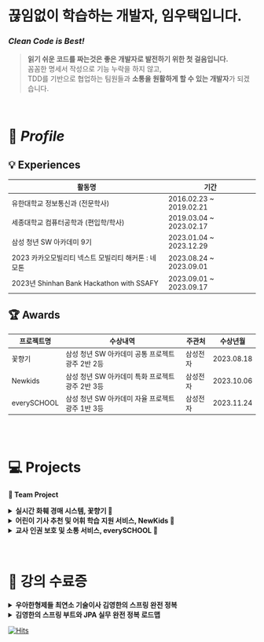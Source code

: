 # 끊임없이 학습하는 개발자, 임우택입니다.

### ***Clean Code is Best!***

> **읽기 쉬운 코드를 짜는것은 좋은 개발자로 발전하기 위한 첫 걸음입니다.**<br/>
> 꼼꼼한 명세서 작성으로 기능 누락을 하지 않고,<br/>
> TDD를 기반으로 협업하는 팀원들과 **소통을 원활하게 할 수 있는 개발자**가 되겠습니다.

<br/>

<!--
# 🧑🏻‍💻 *My Stats*

<img src="http://mazassumnida.wtf/api/v2/generate_badge?boj=lyt1228" width="400px">

<br/>
<br/>
-->

# 🔎 *Profile*

## 💡 Experiences

| 활동명                                     | 기간                      |
|-----------------------------------------|-------------------------|
| 유한대학교 정보통신과 (전문학사)                      | 2016.02.23 ~ 2019.02.21       |
| 세종대학교 컴퓨터공학과 (편입학/학사)                       | 2019.03.04 ~ 2023.02.17       |
| 삼성 청년 SW 아카데미 9기                        | 2023.01.04 ~ 2023.12.29       |
| 2023 카카오모빌리티 넥스트 모빌리티 해커톤 : 네모톤         | 2023.08.24 ~ 2023.09.01 |
| 2023년 Shinhan Bank Hackathon with SSAFY | 2023.09.01 ~ 2023.09.17 |

## 🏆 Awards

| 프로젝트명       | 수상내역                           | 주관처  | 수상년월    |
|-------------|--------------------------------|------|---------|
| 꽃향기         | 삼성 청년 SW 아카데미 공통 프로젝트 광주 2반 2등 | 삼성전자 | 2023.08.18 |
| Newkids     | 삼성 청년 SW 아카데미 특화 프로젝트 광주 2반 3등 | 삼성전자 | 2023.10.06 |
| everySCHOOL | 삼성 청년 SW 아카데미 자율 프로젝트 광주 1반 3등 | 삼성전자 | 2023.11.24 |

<br/>
<br/>

# 💻 Projects

<b>👥 Team Project</b>

<details>
  <summary><b>실시간 화훼 경매 시스템, 꽃향기 🌸</b></summary>
  <div markdown="1">
    <br>
    <img src="https://github.com/Chaos0103/kkoch/blob/master/readme_assets/image/logo-removebg.png" alt="#" height="270" />

    삼성 청년 SW 아카데이(SSAFY)에서 진행한 Web RTC(웹기술)를 활용한 공통 프로젝트로
    화훼 도매업자를 대상으로 실사간 꽃 경매 시스템을 구축해
    사용자에게 다양한 편의성을 제공하는 Web Application입니다.

- 프로젝트 기간 : 2023.07.04 ~ 2023.08.18
- 프로젝트 링크
  - [Github Repository](https://github.com/Chaos0103/kkoch)
  - [Notion Portfolio](https://dev-dong82.notion.site/d1e71fea8c6242e0aed1b5f3ed067cdc?pvs=4)
- 핵심 기술
  - FrontEnd : React, TypeScript, WebSocket, Tailwind
  - BackEnd : Java 11, Spring Boot 2, Spring Security, Spring Data JPA, Spring Cloud, Spring REST Docs
  - Database : MySQL, Redis
  - Infra : AWS EC2, Nginx, Prometheus, Grafana
- 핵심 서비스
  - Web RTC를 활용한 실시간 온라인 경매 참여
  - 화훼 경매 사전 예약
  - 도매업자 분들의 편의를 위해 보다 직관적이고 투명한 거래 정보 조회
- **⚙ BACKEND, 🌐 INFRA** 담당
  - MSA 서버 구축 및 배포
  - 회원 및 경매 낙찰 기능 담당
  </div>

</details>

<details>
  <summary><b>어린이 기사 추천 및 어휘 학습 지원 서비스, NewKids 👶</b></summary>
  <div markdown="1">
    <br>
    <img src="" alt="#" height="270" />

    삼성 청년 SW 아카데이(SSAFY)에서 진행한 빅데이터 추천을 활용한 특화 프로젝트로
    최근 사회적 이슈인 MZ 세대의 문해력 감소를 위해 빅데이터 추천 시스템을 구축해
    사용자에게 뉴스 추천 및 어휘 학습을 제공하는 Web Application입니다.

- 프로젝트 기간 : 2023.08.14 ~ 2023.10.06
- 프로젝트 링크
  - [Github Repository](https://github.com/Chaos0103/newkids)
  - [Notion Portfolio](https://dev-dong82.notion.site/890d7cbc01da43cfb04825f952e9b02f?pvs=4)
- 핵심 기술
  - FrontEnd : React, TypeScript, Style-Components
  - BackEnd : Java 11, Spring Boot 2, Spring Security, Spring Data JPA, Spring Batch, Spring Cloud, Spring REST Docs
  - BigData : Python, Flask
  - Database : MySQL, MongoDB, Redis
  - Infra : AWS EC2, Nginx, Kafka, Prometheus, Grafana
- 핵심 서비스
  - 행동 기반 뉴스 기사 추천 시스템
  - 문해력 감소를 위한 어휘 학습 기능
- **⚙ BACKEND, 🌐 INFRA** 담당
  - MSA 서버 구축 및 배포
  </div>

</details>

<details>
  <summary><b>교사 인권 보호 및 소통 서비스, everySCHOOL 🏫</b></summary>
  <div markdown="1">
    <br>
    <img src="https://github.com/Chaos0103/everySCHOOL/blob/master/etc/images/everyschoollogo.gif" alt="#" height="270" />

    삼성 청년 SW 아카데이(SSAFY)에서 진행한 자율 프로젝트로
    교사 개인정보와 사생활을 보호하고 악성 민원을 사전 예방하여 가정과 학교 모두가 함께하는 서비스입니다.

- 프로젝트 기간 : 2023.10.06 ~ 2023.11.17
- 프로젝트 링크
  - [Github Repository](https://github.com/Chaos0103/everySCHOOL)
  - [Notion Portfolio](https://dev-dong82.notion.site/everySCHOOL-ad84a58bb6c743a085b2c2221009f676?pvs=4)
- 핵심 기술
  - FrontEnd : React, Flutter
  - BackEnd : Java 11, Spring Boot 2, Spring Security, Spring Data JPA, Spring Batch, Spring Cloud, Spring REST Docs
  - Database : MySQL, MongoDB, Redis
  - Infra : AWS EC2, Nginx, Kafka, Prometheus, Grafana
- 핵심 서비스
  - CLOVA를 활용하여 통화 종료 후 대화 내용을 분석하여 악성 민원 의심 여부를 판단하는 통화 기능
  - 채팅 전송 시 공격적인 언어를 필터링하여 상대방에게 전송을 제한하는 기능
  - OpenAI를 활용하여 채팅 종료 후 이용 빈도가 적은 시간대에 스케줄링을 실행하여 공격적인 언어를 사용하지 않더라도 비꼬는 등의 대화 내용을 판별할 수 있는 기능
  - 교직원 사생활 보호를 위한 방해 금지 모드 기능
- **⚙ BACKEND, 🌐 INFRA** 담당
  - MSA 서버 구축 및 배포
  </div>

</details>

<!--
<b> 🧑🏻‍💻 Personal Project </b> 
-->

<br/>
<br/>
<!--
# 🖥 Study

| 스터디            | 기간            | 팀 구성 | 내용 | 저장소                                                                         |
|----------------|---------------|------|----|-----------------------------------------------------------------------------|
| SSAFY 알고리즘 스터디 | 23.01 ~ 23.05 | 팀    | *  | [SSAFY_algorithm_study](https://github.com/Chaos0103/SSAFY_algorithm_study) |

<br/>
<br/>
-->

# 📜 강의 수료증

<details>
  <summary><b>우아한형제들 최연소 기술이사 김영한의 스프링 완전 정복</b></summary>
  <div markdown="1">
    <a href="https://www.inflearn.com/certificate/690173-325969-4811394">스프링 핵심 원리 - 기본편</a><br/>
    <a href="https://www.inflearn.com/certificate/690173-326674-4811393">스프링 MVC 1편 - 백엔드 웹 개발 핵심 기술</a><br/>
    <a href="https://www.inflearn.com/certificate/690173-327260-4811395">스프링 MVC 2편 - 백엔드 웹 개발 활용 기술</a><br/>
    <a href="https://www.inflearn.com/certificate/690173-326277-4811396">모든 개발자를 위한 HTTP 웹 기본 지식</a><br/>
    <a href="https://www.inflearn.com/certificate/690173-328723-10450108">스프링 DB 1편 - 데이터 접근 핵심 원리</a><br/>
  </div>
</details>

<details>
  <summary><b>김영한의 스프링 부트와 JPA 실무 완전 정복 로드맵</b></summary>
  <div markdown="1">
    <a href="https://www.inflearn.com/certificate/690173-324109-10370250">자바 ORM 표준 JPA 프로그래밍 - 기본편</a><br/>
    <a href="https://www.inflearn.com/certificate/690173-324119-10370249">실전! 스프링 부트와 JPA 활용1 - 웹 애플리케이션 개발</a><br/>
    <a href="https://www.inflearn.com/certificate/690173-324214-10370248">실전! 스프링 부트와 JPA 활용2 - API 개발과 성능 최적화</a><br/>
    <a href="https://www.inflearn.com/certificate/690173-324474-10370247">실전! 스프링 데이터 JPA</a><br/>
    <a href="https://www.inflearn.com/certificate/690173-324476-10370246">실전! Querydsl</a><br/>
  </div>
</details>

[![Hits](https://hits.seeyoufarm.com/api/count/incr/badge.svg?url=https%3A%2F%2Fgithub.com%2FChaos0103&count_bg=%2379C83D&title_bg=%23555555&icon=&icon_color=%23E7E7E7&title=hits&edge_flat=false)](https://hits.seeyoufarm.com)
